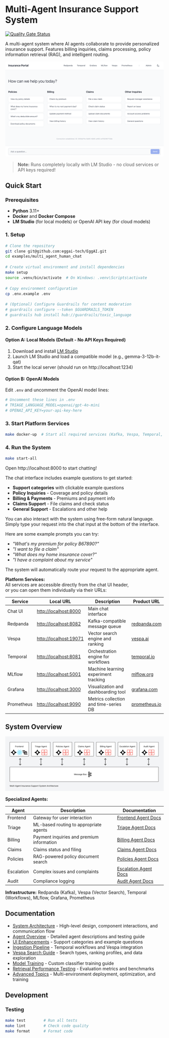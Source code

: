 # Multi-Agent Insurance Support System

[![Quality Gate Status](https://sonarcloud.io/api/project_badges/measure?project=eggai-tech_EggAI&metric=alert_status)](https://sonarcloud.io/summary/new_code?id=eggai-tech_EggAI)

A multi-agent system where AI agents collaborate to provide personalized insurance support. Features billing inquiries, claims processing, policy information retrieval (RAG), and intelligent routing.

![Chat UI Screenshot](https://raw.githubusercontent.com/eggai-tech/EggAI/refs/heads/main/docs/docs/assets/support-chat.png)

> **Note:** Runs completely locally with LM Studio - no cloud services or API keys required!

## Quick Start

### Prerequisites

- **Python** 3.11+
- **Docker** and **Docker Compose**
- **LM Studio** (for local models) or OpenAI API key (for cloud models)

### 1. Setup

```bash
# Clone the repository
git clone git@github.com:eggai-tech/EggAI.git
cd examples/multi_agent_human_chat

# Create virtual environment and install dependencies
make setup
source .venv/bin/activate  # On Windows: .venv\Scripts\activate

# Copy environment configuration
cp .env.example .env

# (Optional) Configure Guardrails for content moderation
# guardrails configure --token $GUARDRAILS_TOKEN
# guardrails hub install hub://guardrails/toxic_language
```

### 2. Configure Language Models

#### Option A: Local Models (Default - No API Keys Required)
1. Download and install [LM Studio](https://lmstudio.ai/)
2. Launch LM Studio and load a compatible model (e.g., gemma-3-12b-it-qat)
3. Start the local server (should run on http://localhost:1234)

#### Option B: OpenAI Models
Edit `.env` and uncomment the OpenAI model lines:
```bash
# Uncomment these lines in .env
# TRIAGE_LANGUAGE_MODEL=openai/gpt-4o-mini
# OPENAI_API_KEY=your-api-key-here
```

### 3. Start Platform Services

```bash
make docker-up  # Start all required services (Kafka, Vespa, Temporal, etc.)
```

### 4. Run the System

```bash
make start-all
```

Open http://localhost:8000 to start chatting!

The chat interface includes example questions to get started:

- **Support categories** with clickable example questions
- **Policy Inquiries** - Coverage and policy details
- **Billing & Payments** - Premiums and payment info  
- **Claims Support** - File claims and check status
- **General Support** - Escalations and other help

You can also interact with the system using free-form natural language.  
Simply type your request into the chat input at the bottom of the interface.

Here are some example prompts you can try:

- _"What's my premium for policy B67890?"_
- _"I want to file a claim"_
- _"What does my home insurance cover?"_
- _"I have a complaint about my service"_

The system will automatically route your request to the appropriate agent.

**Platform Services:**  
All services are accessible directly from the chat UI header,  
or you can open them individually via their URLs:

| Service     | Local URL                            | Description                            | Product URL                              |
|-------------|--------------------------------------|----------------------------------------|-------------------------------------------|
| Chat UI     | [http://localhost:8000](http://localhost:8000)   | Main chat interface                    |                                           |
| Redpanda    | [http://localhost:8082](http://localhost:8082)   | Kafka-compatible message queue         | [redpanda.com](https://redpanda.com)       |
| Vespa       | [http://localhost:19071](http://localhost:19071) | Vector search engine and ranking       | [vespa.ai](https://vespa.ai)               |
| Temporal    | [http://localhost:8081](http://localhost:8081)   | Orchestration engine for workflows     | [temporal.io](https://temporal.io)         |
| MLflow      | [http://localhost:5001](http://localhost:5001)   | Machine learning experiment tracking   | [mlflow.org](https://mlflow.org)           |
| Grafana     | [http://localhost:3000](http://localhost:3000)   | Visualization and dashboarding tool    | [grafana.com](https://grafana.com)         |
| Prometheus  | [http://localhost:9090](http://localhost:9090)   | Metrics collection and time-series DB  | [prometheus.io](https://prometheus.io)     |

## System Overview

![Architecture](https://raw.githubusercontent.com/eggai-tech/EggAI/refs/heads/main/docs/docs/assets/architecture-multi-agent-insurance-support-system.svg)

**Specialized Agents:**

| Agent       | Description                                      | Documentation                              |
|-------------|--------------------------------------------------|---------------------------------------------|
| Frontend    | Gateway for user interaction           | [Frontend Agent Docs](agents/frontend/README.md)     |
| Triage      | ML-based routing to appropriate agents           | [Triage Agent Docs](agents/triage/README.md)         |
| Billing     | Payment inquiries and premium information        | [Billing Agent Docs](agents/billing/README.md)       |
| Claims      | Claims status and filing                         | [Claims Agent Docs](agents/claims/README.md)         |
| Policies    | RAG-powered policy document search               | [Policies Agent Docs](agents/policies/README.md)     |
| Escalation  | Complex issues and complaints                    | [Escalation Agent Docs](agents/escalation/README.md) |
| Audit       | Compliance logging                               | [Audit Agent Docs](agents/audit/README.md)           |

**Infrastructure:** Redpanda (Kafka), Vespa (Vector Search), Temporal (Workflows), MLflow, Grafana, Prometheus

## Documentation

- [System Architecture](docs/system-architecture.md) - High-level design, component interactions, and communication flow
- [Agent Overview](docs/agents-overview.md) - Detailed agent descriptions and testing guide
- [UI Enhancements](docs/ui-enhancements.md) - Support categories and example questions
- [Ingestion Pipeline](docs/ingestion-pipeline.md) - Temporal workflows and Vespa integration
- [Vespa Search Guide](docs/vespa-search-guide.md) - Search types, ranking profiles, and data exploration
- [Model Training](docs/model-training.md) - Custom classifier training guide
- [Retrieval Performance Testing](docs/retrieval-performance-testing.md) - Evaluation metrics and benchmarks
- [Advanced Topics](docs/advanced-topics.md) - Multi-environment deployment, optimization, and training

## Development

### Testing

```bash
make test        # Run all tests
make lint        # Check code quality
make format      # Format code
```
